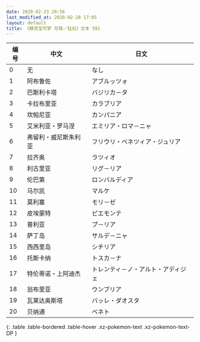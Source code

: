 ```yaml
---
date: 2020-02-23 20:56
last_modified_at: 2020-02-28 17:05
layout: default
title: 《精灵宝可梦 珍珠／钻石》文本 591
---
```

| 编号 | 中文 | 日文 |
| ---- | ---- | ---- |
| 0 | 无 | なし |
| 1 | 阿布鲁佐 | アブルッツォ |
| 2 | 巴斯利卡塔 | バジリカ－タ |
| 3 | 卡拉布里亚 | カラブリア |
| 4 | 坎帕尼亚 | カンパニア |
| 5 | 艾米利亚・罗马涅 | エミリア・ロマ－ニャ |
| 6 | 弗留利・威尼斯朱利亚 | フリウリ・ベネツィア・ジュリア |
| 7 | 拉齐奥 | ラツィオ |
| 8 | 利古里亚 | リグ－リア |
| 9 | 伦巴第 | ロンバルディア |
| 10 | 马尔凯 | マルケ |
| 11 | 莫利塞 | モリ－ゼ |
| 12 | 皮埃蒙特 | ピエモンテ |
| 13 | 普利亚 | プ－リア |
| 14 | 萨丁岛 | サルデ－ニャ |
| 15 | 西西里岛 | シチリア |
| 16 | 托斯卡纳 | トスカ－ナ |
| 17 | 特伦蒂诺・上阿迪杰 | トレンティ－ノ・アルト・アディジェ |
| 18 | 翁布里亚 | ウンブリア |
| 19 | 瓦莱达奥斯塔 | バッレ・ダオスタ |
| 20 | 贝纳通 | ベネト |
{: .table .table-bordered .table-hover .xz-pokemon-text .xz-pokemon-text-DP }